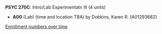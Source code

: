 **PSYC 270C**: Intro/Lab Experimentatn III (4 units)

- **A00** (Lab) (time and location TBA) by Dobkins, Karen R. (A01293682)

[Enrollment numbers over time](./PSYC270C.tsv)
